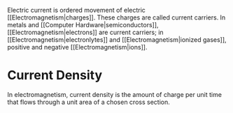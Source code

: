 Electric current is ordered movement of electric [[Electromagnetism|charges]]. These charges are called current carriers. In metals and [[Computer Hardware|semiconductors]], [[Electromagnetism|electrons]] are current carriers; in [[Electromagnetism|electronlytes]] and [[Electromagnetism|ionized gases]], positive and negative [[Electromagnetism|ions]].

# Current Density
In electromagnetism, current density is the amount of charge per unit time that flows through a unit area of a chosen cross section.